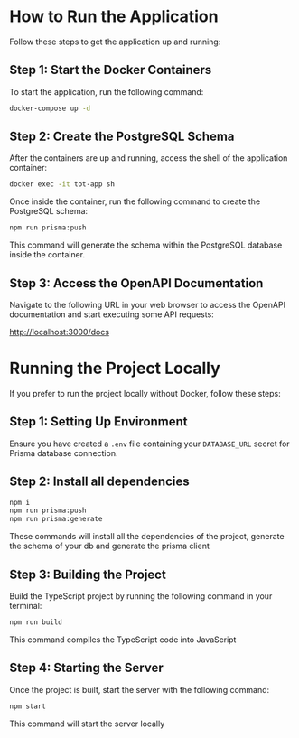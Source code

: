 
# How to Run the Application

Follow these steps to get the application up and running:

## Step 1: Start the Docker Containers

To start the application, run the following command:

```sh
docker-compose up -d
```

## Step 2: Create the PostgreSQL Schema

After the containers are up and running, access the shell of the application container:

```sh
docker exec -it tot-app sh
```

Once inside the container, run the following command to create the PostgreSQL schema:

```sh
npm run prisma:push
```

This command will generate the schema within the PostgreSQL database inside the container.

## Step 3: Access the OpenAPI Documentation

Navigate to the following URL in your web browser to access the OpenAPI documentation and start executing some API requests:

[http://localhost:3000/docs](http://localhost:3000/docs)


# Running the Project Locally

If you prefer to run the project locally without Docker, follow these steps:

## Step 1: Setting Up Environment

Ensure you have created a `.env` file containing your `DATABASE_URL` secret for Prisma database connection.

## Step 2: Install all dependencies

```sh
npm i
npm run prisma:push
npm run prisma:generate
```

These commands will install all the dependencies of the project, generate the schema of your db and generate the prisma client

## Step 3: Building the Project

Build the TypeScript project by running the following command in your terminal:


```sh
npm run build
```

This command compiles the TypeScript code into JavaScript

## Step 4: Starting the Server

Once the project is built, start the server with the following command:

```sh
npm start
```

This command will start the server locally

